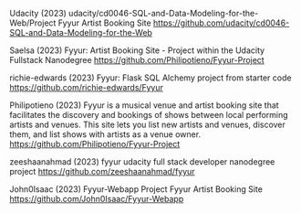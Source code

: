 Udacity (2023) udacity/cd0046-SQL-and-Data-Modeling-for-the-Web/Project Fyyur Artist Booking Site
https://github.com/udacity/cd0046-SQL-and-Data-Modeling-for-the-Web

Saelsa (2023) Fyyur: Artist Booking Site - Project within the Udacity Fullstack Nanodegree
https://github.com/Philipotieno/Fyyur-Project

richie-edwards (2023) Fyyur: Flask SQL Alchemy project from starter code
https://github.com/richie-edwards/Fyyur

Philipotieno (2023) Fyyur is a musical venue and artist booking site that facilitates the discovery and bookings of shows between local performing artists and venues. This site lets you list new artists and venues, discover them, and list shows with artists as a venue owner.
https://github.com/Philipotieno/Fyyur-Project

zeeshaanahmad (2023) fyyur udacity full stack developer nanodegree project
https://github.com/zeeshaanahmad/fyyur

John0Isaac (2023) Fyyur-Webapp Project Fyyur Artist Booking Site
https://github.com/John0Isaac/Fyyur-Webapp